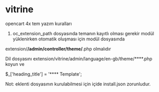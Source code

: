 # vitrine
opencart 4x tem yazım kuralları

1. oc_extension_path dosyasında temanın kayıtlı olması gerekir modül yüklenirken otomatik oluşması için modül dosyasında 

  extension/****/admin/controller/theme/****.php  olmalıdır
  
  Dil dosyasını extension/vitrine/admin/language/en-gb/theme/****.php koyun ve
  
  $_['heading_title'] = '**** Template'; 
  
  Not: eklenti dosyasının kurulabilmesi için içide install.json zorunludur.
